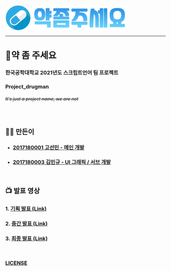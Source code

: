 <img src="resource/medicine.png" width="80" height="80"/> <img src="resource/text.png"/>
<hr>

# 💊약 좀 주세요 
### 한국공학대학교 2021년도 스크립트언어 팀 프로젝트
### Project_drugman
###### ~~It's just a project name, we are not~~
<br>

## 👨‍💻 만든이
- ### [2017180001 고선민 - 메인 개발](https://github.com/go4521304)
- ### [2017180003 김민규 - UI 그래픽 / 서브 개발](https://github.com/Seulkyu42)
<br>

## 📺 발표 영상
### 1. [기획 발표 (Link)](https://youtu.be/TfKivWyBMBw)
### 2. [중간 발표 (Link)](https://youtu.be/3oB_EcqZcCc)
### 3. [최종 발표 (Link)](https://youtu.be/gVyeVjX2zFQ)
<br>

### [LICENSE](LICENSE.txt)
